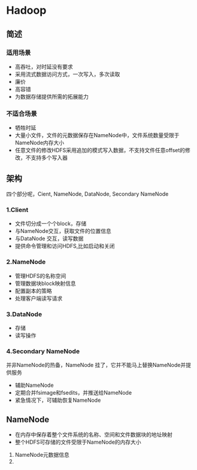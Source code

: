 # Hadoop #

## 简述 ##
### 适用场景 ###
- 高吞吐，对时延没有要求
- 采用流式数据访问方式，一次写入，多次读取
- 廉价
- 高容错
- 为数据存储提供所需的拓展能力

### 不适合场景 ###
- 牺牲时延
- 大量小文件，文件的元数据保存在NameNode中，文件系统数量受限于NameNode内存大小
- 任意文件的修改HDFS采用追加的模式写入数据，不支持文件任意offset的修改，不支持多个写入器

## 架构 ##
四个部分呢，Cient, NameNode, DataNode, Secondary NameNode

### 1.Client ###
-  文件切分成一个个block，存储
-  与NameNode交互，获取文件的位置信息
-  与DataNode 交互，读写数据
-  提供命令管理和访问HDFS,比如启动和关闭

### 2.NameNode ###
- 管理HDFS的名称空间
- 管理数据块block映射信息
- 配置副本的策略
- 处理客户端读写请求

### 3.DataNode ###
- 存储
- 读写操作

### 4.Secondary NameNode ###
并非NameNode的热备，NameNode 挂了，它并不能马上替换NameNode并提供服务
- 辅助NameNode
- 定期合并fsimage和fsedits，并推送给NameNode
- 紧急情况下，可辅助恢复NameNode

## NameNode ##
- 在内存中保存着整个文件系统的名称、空间和文件数据块的地址映射
- 整个HDFS可存储的文件受限于NameNode的内存大小


1. NameNode元数据信息
2. 